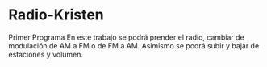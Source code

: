 # Radio-Kristen
Primer Programa
En este trabajo se podrá prender el radio, cambiar de modulación de AM a FM o de FM a AM. Asimismo se podrá subir y bajar de estaciones y volumen.
